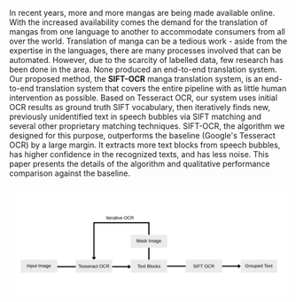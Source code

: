 In recent years, more and more mangas are being made available online. With the increased availability comes the demand for the translation of mangas from one language to another to accommodate consumers from all over the world. Translation of manga can be a tedious work - aside from the expertise in the languages, there are many processes involved that can be automated. However, due to the scarcity of labelled data, few research has been done in the area. None produced an end-to-end translation system. Our proposed method, the **SIFT-OCR** manga translation system, is an end-to-end translation system that covers the entire pipeline with as little human intervention as possible. Based on Tesseract OCR, our system uses initial OCR results as ground truth SIFT vocabulary, then iteratively finds new, previously unidentified text in speech bubbles via SIFT matching and several other proprietary matching techniques. SIFT-OCR, the algorithm we designed for this purpose, outperforms the baseline (Google's Tesseract OCR) by a large margin. It extracts more text blocks from speech bubbles, has higher confidence in the recognized texts, and has less noise. This paper presents the details of the algorithm and qualitative performance comparison against the baseline.

![Flow Diagram](../images/teaser_flow_diagram.svg)